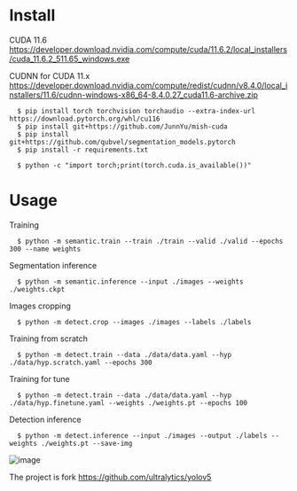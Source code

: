 


# Install

CUDA 11.6
https://developer.download.nvidia.com/compute/cuda/11.6.2/local_installers/cuda_11.6.2_511.65_windows.exe

CUDNN for CUDA 11.x
https://developer.download.nvidia.com/compute/redist/cudnn/v8.4.0/local_installers/11.6/cudnn-windows-x86_64-8.4.0.27_cuda11.6-archive.zip

```
  $ pip install torch torchvision torchaudio --extra-index-url https://download.pytorch.org/whl/cu116
  $ pip install git+https://github.com/JunnYu/mish-cuda
  $ pip install git+https://github.com/qubvel/segmentation_models.pytorch
  $ pip install -r requirements.txt

  $ python -c "import torch;print(torch.cuda.is_available())"
```
# Usage
  Training
  ```
    $ python -m semantic.train --train ./train --valid ./valid --epochs 300 --name weights
  ```
  Segmentation inference
  ```
    $ python -m semantic.inference --input ./images --weights ./weights.ckpt
  ```
  Images cropping
  ```
    $ python -m detect.crop --images ./images --labels ./labels
  ```
  Training from scratch
  ```
    $ python -m detect.train --data ./data/data.yaml --hyp ./data/hyp.scratch.yaml --epochs 300
  ```
  Training for tune
  ```
    $ python -m detect.train --data ./data/data.yaml --hyp ./data/hyp.finetune.yaml --weights ./weights.pt --epochs 100
  ```
  Detection inference
  ```
    $ python -m detect.inference --input ./images --output ./labels --weights ./weights.pt --save-img
  ```
  
  ![image](https://user-images.githubusercontent.com/96072580/182018468-b0f1ecc6-8221-4a7f-9bfe-6084d03b197d.png)


The project is fork https://github.com/ultralytics/yolov5
